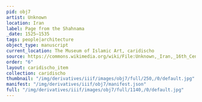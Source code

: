 ```yaml
---
pid: obj7
artist: Unknown
location: Iran
label: Page from the Shahnama
_date: 1525–1535
tags: people|architecture
object_type: manuscript
current_location: The Museum of Islamic Art, caridischo
source: https://commons.wikimedia.org/wiki/File:Unknown,_Iran,_16th_Century_-_Page_from_the_Shahnama_-_Google_Art_Project.jpg
order: "6"
layout: caridischo_item
collection: caridischo
thumbnail: "/img/derivatives/iiif/images/obj7/full/250,/0/default.jpg"
manifest: "/img/derivatives/iiif/obj7/manifest.json"
full: "/img/derivatives/iiif/images/obj7/full/1140,/0/default.jpg"
---
```

